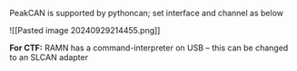 PeakCAN is supported by pythoncan; set interface and channel as below

![[Pasted image 20240929214455.png]]

**For CTF:** RAMN has a command-interpreter on USB – this can be changed to an SLCAN adapter

